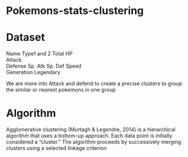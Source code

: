 # Pokemons-stats-clustering

# Dataset
Name
Type1 and 2 
Total 
HP	
Attack	
Defense	
Sp. Atk	
Sp. Def	
Speed	
Generation	Legendary


We are more into Attack and defend to create a precise clusters to group the similar or nearest pokemons in one group


# Algorithm
Agglomerative clustering (Murtagh & Legendre, 2014) is a hierarchical algorithm that uses a bottom-up approach. Each data point is initially considered a “cluster.” The algorithm proceeds by successively merging clusters using a selected linkage criterion

